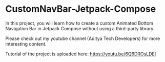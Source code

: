 # CustomNavBar-Jetpack-Compose
In this project, you will learn how to create a custom Animated Bottom Navigation Bar in Jetpack Compose without using a third-party library. 

Please check out my youtube channel (Aditya Tech Developers) for more interesting content.

Tutorial of the project is uploaded here: https://youtu.be/6Q6DROsLDEI
